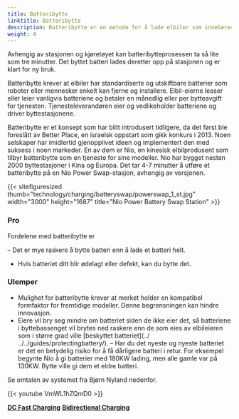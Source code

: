 ```yaml
---
title: Batteribytte
linktitle: Batteribytte
description: Batteribytte er en metode for å lade elbiler som innebærer å bytte ut det tomme batteriet med et fulladet på en dedikert stasjon.
weight: 4
---
```

<!-- markdownlint-disable MD033 -->
Avhengig av stasjonen og kjøretøyet kan batteribytteprosessen ta så lite som tre minutter. Det byttet batteri lades deretter opp på stasjonen og er klart for ny bruk.

Batteribytte krever at elbiler har standardiserte og utskiftbare batterier som roboter eller mennesker enkelt kan fjerne og installere. Elbil-eierne leaser eller leier vanligvis batteriene og betaler en månedlig eller per bytteavgift for tjenesten. Tjenesteleverandøren eier og vedlikeholder batteriene og driver byttestasjonene.

Batteribytte er et konsept som har blitt introdusert tidligere, da det først ble foreslått av Better Place, en israelsk oppstart som gikk konkurs i 2013. Noen selskaper har imidlertid gjenopplivet ideen og implementert den med suksess i noen markeder. En av dem er Nio, en kinesisk elbilprodusent som tilbyr batteribytte som en tjeneste for sine modeller. Nio har bygget nesten 2000 byttestasjoner i Kina og Europa. Det tar 4-7 minutter å utføre et batteribytte på en Nio Power Swap-stasjon, avhengig av versjonen.

{{< sitefiguresized thumb="technology/charging/batteryswap/powerswap_1_st.jpg" width="3000" height="1687" title="Nio Power Battery Swap Station" >}}

### Pro

Fordelene med batteribytte er

– Det er mye raskere å bytte batteri enn å lade et batteri helt.
- Hvis batteriet ditt blir ødelagt eller defekt, kan du bytte det.

### Ulemper

- Mulighet for batteribytte krever at merket holder en kompatibel formfaktor for fremtidige modeller. Denne begrensningen kan hindre innovasjon.
- Eiere vil bry seg mindre om batteriet siden de ikke eier det, så batteriene i byttebassenget vil brytes ned raskere enn de som eies av elbileieren som i større grad ville [beskyttet batteriet](../ ../../guides/protectingbattery/).
– Har du det nyeste og nyeste batteriet er det en betydelig risiko for å få dårligere batteri i retur. For eksempel begynte Nio å gi batterier med 180KW lading, men alle gamle var på 130KW. Bytte ville gi dem et eldre batteri.

Se omtalen av systemet fra Bjørn Nyland nedenfor.

{{< youtube VmWL1hZQmD0 >}}

<div class="mt-3 mb-3">
    <a href="../dcfastcharging/" class="text-decoration-none text-black"><strong><i class="bi-arrow-left"></i> DC Fast Charging</strong></a>
    <a href="../bidirectional/" class="text-decoration-none text-black float-end"><strong>Bidirectional Charging <i class="bi-arrow-right"></i></strong></a>
</div>